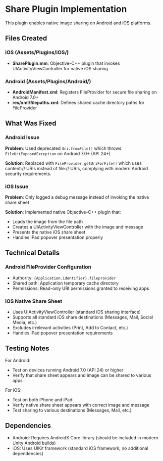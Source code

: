 # Share Plugin Implementation

This plugin enables native image sharing on Android and iOS platforms.

## Files Created

### iOS (Assets/Plugins/iOS/)
- **SharePlugin.mm**: Objective-C++ plugin that invokes UIActivityViewController for native iOS sharing

### Android (Assets/Plugins/Android/)
- **AndroidManifest.xml**: Registers FileProvider for secure file sharing on Android 7.0+
- **res/xml/filepaths.xml**: Defines shared cache directory paths for FileProvider

## What Was Fixed

### Android Issue
**Problem**: Used deprecated `Uri.fromFile()` which throws `FileUriExposedException` on Android 7.0+ (API 24+)

**Solution**: Replaced with `FileProvider.getUriForFile()` which uses content:// URIs instead of file:// URIs, complying with modern Android security requirements.

### iOS Issue
**Problem**: Only logged a debug message instead of invoking the native share sheet

**Solution**: Implemented native Objective-C++ plugin that:
- Loads the image from the file path
- Creates a UIActivityViewController with the image and message
- Presents the native iOS share sheet
- Handles iPad popover presentation properly

## Technical Details

### Android FileProvider Configuration
- Authority: `{Application.identifier}.fileprovider`
- Shared path: Application temporary cache directory
- Permissions: Read-only URI permissions granted to receiving apps

### iOS Native Share Sheet
- Uses UIActivityViewController (standard iOS sharing interface)
- Supports all standard iOS share destinations (Messages, Mail, Social Media, etc.)
- Excludes irrelevant activities (Print, Add to Contact, etc.)
- Handles iPad popover presentation requirements

## Testing Notes

For Android:
- Test on devices running Android 7.0 (API 24) or higher
- Verify that share sheet appears and image can be shared to various apps

For iOS:
- Test on both iPhone and iPad
- Verify native share sheet appears with correct image and message
- Test sharing to various destinations (Messages, Mail, etc.)

## Dependencies

- Android: Requires AndroidX Core library (should be included in modern Unity Android builds)
- iOS: Uses UIKit framework (standard iOS framework, no additional dependencies)
